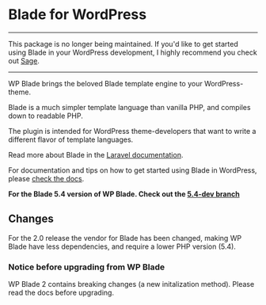 # Blade for WordPress

***
This package is no longer being maintained. If you'd like to get started using Blade in your WordPress development, I highly recommend you check out [Sage](https://github.com/roots/sage).
***

WP Blade brings the beloved Blade template engine to your WordPress-theme.

Blade is a much simpler template language than vanilla PHP, and compiles down to readable PHP.

The plugin is intended for WordPress theme-developers that want to write a different flavor of template languages.

Read more about Blade in the [Laravel documentation](https://laravel.com/docs/5.2/blade).

For documentation and tips on how to get started using Blade in WordPress, please [check the docs](https://tormjens.github.io/wp-blade-docs/).

**For the Blade 5.4 version of WP Blade. Check out the [5.4-dev branch](https://github.com/tormjens/wp-blade/tree/5.4-dev)**

## Changes

For the 2.0 release the vendor for Blade has been changed, making WP Blade have less dependencies, and require a lower PHP version (5.4).

### Notice before upgrading from WP Blade

WP Blade 2 contains breaking changes (a new initalization method). Please read the docs before upgrading.

